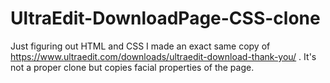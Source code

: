 # UltraEdit-DownloadPage-CSS-clone
Just figuring out HTML and CSS I made an exact same copy of https://www.ultraedit.com/downloads/ultraedit-download-thank-you/ . It's not a proper clone but copies facial properties of the page.
